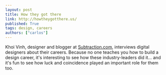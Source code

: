 ```yaml
---
layout: post
title: How they got there
link: http://howtheygotthere.us/
published: True
tags: design, careers
authors: ["carlos"]
---
```


Khoi Vinh, designer and blogger at <a href="http://www.subtraction.com/">Subtraction.com</a>, interviews digital designers about their careers. Because no one teaches you how to build a design career, it's interesting to see how these industry-leaders did it... and it's fun to see how luck and coincidence played an important role for them too.
